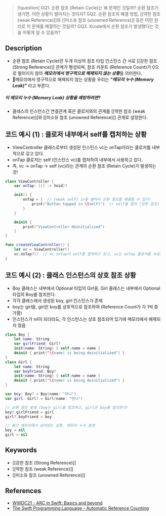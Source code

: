 >[!question]
>GQ1. 순환 참조 (Retain Cycle)는 왜 문제인 것일까? 순환 참조가 생기면, 어떤 상황이 벌어지는 것이지?
>GQ2. 순환 참조의 해결 방법, [[약한 참조 (weak Reference)]]와 [[미소유 참조 (unowned Reference)]] 등은 어떤 원리로 이 문제를 해결하는 것일까?
>GQ3. Xcode에서 순환 참조가 발생했다는 것을 어떻게 알 수 있을까?


## Description

- 순환 참조 (Retain Cycle)란 두개 이상의 참조 타입 인스턴스 간 서로 [[강한 참조 (Strong Reference)]] 관계가 형성되며, 참조 카운트 (Reference Count)가 0으로 떨어지지 않아 ***메모리에서 영구적으로 해제되지 않는 상황***을 의미한다.
- 메모리에서 영구적으로 해제되지 않는 상황을 우리는 ***"메모리 누수 (Memory Leak)"*** 라고 부른다.

##### 이 메모리 누수 (Memory Leak) 상황을 예방하려면?

- 클래스의 인스턴스간 연결관계 혹은 클로저와의 관계를 [[약한 참조 (weak Reference)]]와 [[미소유 참조 (unowned Reference)]] 관계로 설정한다.


## 코드 예시 (1) : 클로저 내부에서 self를 캡처하는 상황

+ ViewController 클래스로부터 생성된 인스턴스 vc는 onTap이라는 클로저를 내부적으로 갖고 있다.
+ onTap 클로저는 self (인스턴스 vc)를 캡처하여 내부에서 사용하고 있다.
+ 즉, vc -> onTap -> self (vc)라는 관계의 순환 참조 (Retain Cycle)가 발생하는 것!

```swift
class ViewController {
    var onTap: (() -> Void)?

    init() {
        onTap = {  // [weak self] in을 붙여서 순환 참조를 해결할 수 있다!
            print("Button tapped in \(self)")  // self를 캡처 (강한 참조)
        }
    }

    deinit {
        print("ViewController deinitialized")
    }
} 

func createViewController() {
    let vc = ViewController()
    vc.onTap?()  // vc.onTap이 self를 캡처하고 있고, vc는 onTap 클로저를 속성으로 갖고 있으므로 서로 강한 참조 → 순환 참조 발생
}
```


## 코드 예시 (2) : 클래스 인스턴스의 상호 참조 상황

+ Boy 클래스는 내부에서 Optional 타입의 Girl을, Girl 클래스는 내부에서 Optional 타입의 Boy를 참조한다.
+ 각각 클래스에서 생성된 boy, girl 인스턴스가 존재
+ boy는 girl을, girl은 boy를 상호적으로 참조하여 (Reference Count가 각 1씩 증가함)
+ 인스턴스가 nil이 되더라도, 각 인스턴스는 상호 참조되어 있기에 메모리에서 해제되지 않음

```swift
class Boy { 
    let name: String 
    var girlFriend: Girl? 
    init(name: String) { self.name = name } 
    deinit { print("\(name) is being deinitialized") } 
} 
class Girl { 
	let name: String 
	var boyFriend: Boy? 
	init(name: String) { self.name = name } 
	deinit { print("\(name) is being deinitialized") } 
} 

var boy: Boy? = Boy(name: "미니") 
var girl: Girl? = Girl(name: "민니")

// 순환 참조 발생 (boy는 girl을 참조하고, girl은 boy를 참조한다)
boy?.girlFriend = girl 
girl?.boyFriend = boy

// 둘다 메모리에서 남아있는 상황. 메모리 누수 발생
boy = nil 
girl = nil
```


## Keywords

+ [[강한 참조 (Strong Reference)]]
+ [[약한 참조 (weak Reference)]]
+ [[미소유 참조 (unowned Reference)]]

  

## References

- [WWDC21 - ARC in Swift: Basics and beyond](https://developer.apple.com/kr/videos/play/wwdc2021/10216/)
- [The Swift Programming Language - Automatic Reference Counting](https://docs.swift.org/swift-book/documentation/the-swift-programming-language/automaticreferencecounting/)